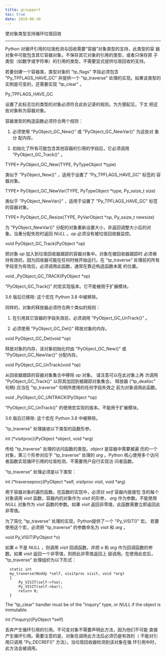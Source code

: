 ```yaml
---
title: gcsupport
toc: true
date: 2019-06-30
---
```

使对象类型支持循环垃圾回收
**************************

Python 对循环引用的垃圾检测与回收需要“容器”对象类型的支持，此类型的容
器对象中可能包含其它容器对象。不保存其它对象的引用的类型，或者只保存原
子类型（如数字或字符串）的引用的类型，不需要显式提供垃圾回收的支持。

若要创建一个容器类，类型对象的 "tp_flags" 字段必须包含
"Py_TPFLAGS_HAVE_GC" 并提供一个 "tp_traverse" 处理的实现。如果该类型的
实例是可变的，还需要实现 "tp_clear" 。

Py_TPFLAGS_HAVE_GC

   设置了此标志位的类型的对象必须符合此处记录的规则。为方便起见，下文
   把这些对象称为容器对象。

容器类型的构造函数必须符合两个规则：

1. 必须使用 "PyObject_GC_New()" 或 "PyObject_GC_NewVar()" 为这些对
   象分 配内存。

2. 初始化了所有可能包含其他容器的引用的字段后，它必须调用
   "PyObject_GC_Track()" 。

TYPE* PyObject_GC_New(TYPE, PyTypeObject *type)

   类似于 "PyObject_New()" ，适用于设置了 "Py_TPFLAGS_HAVE_GC" 标签的
   容器对象。

TYPE* PyObject_GC_NewVar(TYPE, PyTypeObject *type, Py_ssize_t size)

   类似于 "PyObject_NewVar()" ，适用于设置了 "Py_TPFLAGS_HAVE_GC" 标签
   的容器对象。

TYPE* PyObject_GC_Resize(TYPE, PyVarObject *op, Py_ssize_t newsize)

   为 "PyObject_NewVar()" 分配的对象重新设置大小，并返回调整大小后的对
   象。当重分配失败时返回 *NULL* 。*op* 必须没有被垃圾回收器监控。

void PyObject_GC_Track(PyObject *op)

   把对象 *op* 加入到垃圾回收器跟踪的容器对象中。对象在被回收器跟踪时
   必须保持有效的，因为回收器可能在任何时候开始运行。在 "tp_traverse"
   处理前的所有字段变为有效后，必须调用此函数，通常在靠近构造函数末尾
   的位置。

void _PyObject_GC_TRACK(PyObject *op)

   "PyObject_GC_Track()" 的宏实现版本。它不能被用于扩展模块。

   3.6 版后已移除: 这个宏在 Python 3.8 中被移除。

同样的，对象的释放器必须符合两个类似的规则：

1. 在引用其它容器的字段失效前，必须调用 "PyObject_GC_UnTrack()" 。

2. 必须使用 "PyObject_GC_Del()" 释放对象的内存。

void PyObject_GC_Del(void *op)

   释放对象的内存，该对象初始化时由 "PyObject_GC_New()" 或
   "PyObject_GC_NewVar()" 分配内存。

void PyObject_GC_UnTrack(void *op)

   从回收器跟踪的容器对象集合中移除 *op* 对象。 请注意可以在此对象上再
   次调用 "PyObject_GC_Track()" 以将其加回到被跟踪对象集合。 释放器
   ("tp_dealloc" 句柄) 应当在 "tp_traverse" 句柄所使用的任何字段失效之
   前为对象调用此函数。

void _PyObject_GC_UNTRACK(PyObject *op)

   "PyObject_GC_UnTrack()" 的使用宏实现的版本。不能用于扩展模块。

   3.6 版后已移除: 这个宏在 Python 3.8 中被移除。

"tp_traverse" 处理接收以下类型的函数形参。

int (*visitproc)(PyObject *object, void *arg)

   传给 "tp_traverse" 处理的访问函数的类型。*object* 是容器中需要被遍
   历的一个对象，第三个形参对应于 "tp_traverse" 处理的 *arg* 。Python
   核心使用多个访问者函数实现循环引用的垃圾检测，不需要用户自行实现访
   问者函数。

"tp_traverse" 处理必须是以下类型：

int (*traverseproc)(PyObject *self, visitproc visit, void *arg)

   用于容器对象的遍历函数。在函数的实现中，必须对 *self* 容器内直接包
   含的每个对象调用 *visit* 函数，容器内的对象作为 *visit* 的形参，
   *arg* 作为参数。不能使用 *NULL* 对象作为 *visit* 函数的参数。如果
   *visit* 返回非零值，此函数需要立即返回此非零值。

为了简化 "tp_traverse" 处理的实现，Python提供了一个 "Py_VISIT()" 宏。
若要使用这个宏，必须把 "tp_traverse" 的参数命名为 *visit* 和 *arg* 。

void Py_VISIT(PyObject *o)

   如果 *o* 不是 *NULL* ，则调用 *visit* 回调函数，并把 *o* 和 *arg*
   作为回调函数的参数。如果 *visit* 返回一个非零值，则把此非零值返回上
   层调用。在使用此宏后， "tp_traverse" 处理组织为以下形式：

      static int
      my_traverse(Noddy *self, visitproc visit, void *arg)
      {
          Py_VISIT(self->foo);
          Py_VISIT(self->bar);
          return 0;
      }

The "tp_clear" handler must be of the "inquiry" type, or *NULL* if the
object is immutable.

int (*inquiry)(PyObject *self)

   丢弃产生循环引用的引用。不可变对象不需要声明此方法，因为他们不可能
   直接产生循环引用。需要注意的是，对象在调用此方法后必须仍是有效的（
   不能对引用只调用 "Py_DECREF()" 方法）。当垃圾回收器检测到该对象在循
   环引用中时，此方法会被调用。
